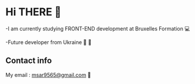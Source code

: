 # Hi THERE :wave:

-I am currently studying FRONT-END development at Bruxelles Formation :computer:

-Future developer from Ukraine :purple_heart: :yellow_heart:

## Contact info

My email : msar9565@gmail.com :email:
